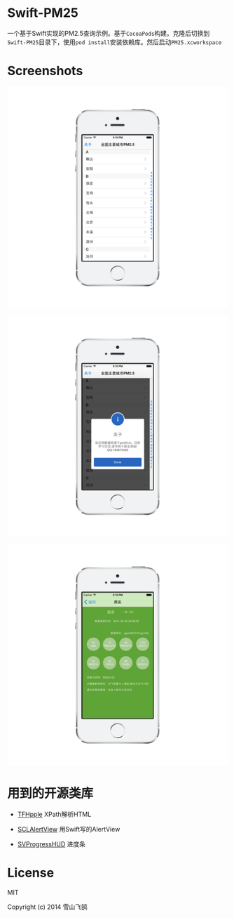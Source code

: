 # Swift-PM25


一个基于Swift实现的PM2.5查询示例。基于```CocoaPods```构建。克隆后切换到```Swift-PM25```目录下，使用```pod install```安装依赖库。然后启动```PM25.xcworkspace```


# Screenshots

![](Screenshots/8591D37E-9CCF-4C38-B045-E15923C63E3B.png)

![](Screenshots/C451D5B8-50F9-4A53-A2C0-92D99E048299.png)

![](Screenshots/A0433F3C-12FE-4A04-9AF0-0B71C5821850.png)


# 用到的开源类库


* [TFHpple](https://github.com/topfunky/hpple) XPath解析HTML

* [SCLAlertView](https://github.com/vikmeup/SCLAlertView-Swift) 用Swift写的AlertView

* [SVProgressHUD](https://github.com/samvermette/SVProgressHUD) 进度条



# License

MIT

Copyright (c) 2014 雪山飞鹄